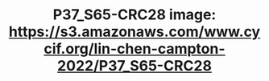 ---
title: "P37_S65-CRC28
image: https://s3.amazonaws.com/www.cycif.org/lin-chen-campton-2022/P37_S65-CRC28"
layout: osd-exhibit
paper: config-orion-crc
figure: P37_S65-CRC28
---